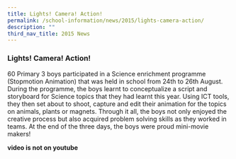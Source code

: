 ```yaml
---
title: Lights! Camera! Action!
permalink: /school-information/news/2015/lights-camera-action/
description: ""
third_nav_title: 2015 News
---
```

### **Lights! Camera! Action!**
60 Primary 3 boys participated in a Science enrichment programme (Stopmotion Animation) that was held in school from 24th to 26th August. During the programme, the boys learnt to conceptualize a script and storyboard for Science topics that they had learnt this year. Using ICT tools, they then set about to shoot, capture and edit their animation for the topics on animals, plants or magnets. Through it all, the boys not only enjoyed the creative process but also acquired problem solving skills as they worked in teams. At the end of the three days, the boys were proud mini-movie makers!

**video is not on youtube**
